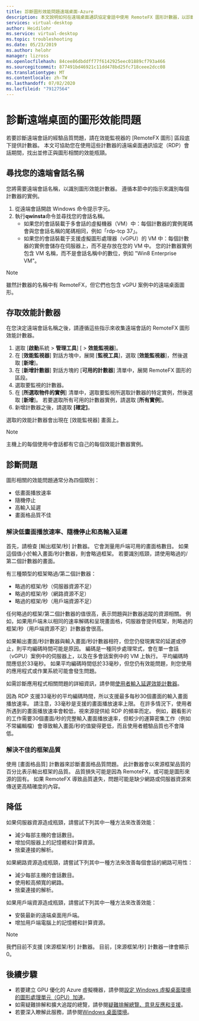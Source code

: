 ```yaml
---
title: 診斷圖形效能問題遠端桌面-Azure
description: 本文說明如何在遠端桌面通訊協定會話中使用 RemoteFX 圖形計數器，以診斷 Windows 虛擬桌面中圖形的效能問題。
services: virtual-desktop
author: Heidilohr
ms.service: virtual-desktop
ms.topic: troubleshooting
ms.date: 05/23/2019
ms.author: helohr
manager: lizross
ms.openlocfilehash: 84cee86dbddff77f6142925eec01889cf793a466
ms.sourcegitcommit: 877491bd46921c11dd478bd25fc718ceee2dcc08
ms.translationtype: MT
ms.contentlocale: zh-TW
ms.lasthandoff: 07/02/2020
ms.locfileid: "79127564"
---
```

# <a name="diagnose-graphics-performance-issues-in-remote-desktop"></a>診斷遠端桌面的圖形效能問題

若要診斷遠端會話的經驗品質問題，請在效能監視器的 [RemoteFX 圖形] 區段底下提供計數器。 本文可協助您在使用這些計數器的遠端桌面通訊協定（RDP）會話期間，找出並修正與圖形相關的效能瓶頸。

## <a name="find-your-remote-session-name"></a>尋找您的遠端會話名稱

您將需要遠端會話名稱，以識別圖形效能計數器。 遵循本節中的指示來識別每個計數器的實例。

1. 從遠端會話開啟 Windows 命令提示字元。
2. 執行**qwinsta**命令並尋找您的會話名稱。
    - 如果您的會話裝載于多會話的虛擬機器（VM）中：每個計數器的實例尾碼會與您會話名稱的尾碼相同，例如「rdp-tcp 37」。
    - 如果您的會話裝載于支援虛擬圖形處理器（vGPU）的 VM 中：每個計數器的實例會儲存在伺服器上，而不是存放在您的 VM 中。 您的計數器實例包含 VM 名稱，而不是會話名稱中的數位，例如 "Win8 Enterprise VM"。

>[!NOTE]
> 雖然計數器的名稱中有 RemoteFX，但它們也包含 vGPU 案例中的遠端桌面圖形。

## <a name="access-performance-counters"></a>存取效能計數器

在您決定遠端會話名稱之後，請遵循這些指示來收集遠端會話的 RemoteFX 圖形效能計數器。

1. 選取 [**啟動**系統  >  **管理工具**] [  >  **效能監視器**]。
2. 在 [**效能監視器**] 對話方塊中，展開 [**監視工具**]，選取 [**效能監視器**]，然後選取 [**新增**]。
3. 在 [**新增計數器**] 對話方塊的 [**可用的計數器**] 清單中，展開 RemoteFX 圖形的區段。
4. 選取要監視的計數器。
5. 在 [**所選取物件的實例**] 清單中，選取要監視所選取計數器的特定實例，然後選取 [**新增**]。 若要選取所有可用的計數器實例，請選取 [**所有實例**]。
6. 新增計數器之後，請選取 **[確定]**。

選取的效能計數器會出現在 [效能監視器] 畫面上。

>[!NOTE]
>主機上的每個使用中會話都有它自己的每個效能計數器實例。

## <a name="diagnose-issues"></a>診斷問題

圖形相關的效能問題通常分為四個類別：

- 低畫面播放速率
- 隨機停止
- 高輸入延遲
- 畫面格品質不佳

### <a name="addressing-low-frame-rate-random-stalls-and-high-input-latency"></a>解決低畫面播放速率、隨機停止和高輸入延遲

首先，請檢查 [輸出框架/秒] 計數器。 它會測量用戶端可用的畫面格數目。 如果這個值小於輸入畫面/秒計數器，則會略過框架。 若要識別瓶頸，請使用略過的/第二個計數器的畫面。

有三種類型的框架略過/第二個計數器：

- 略過的框架/秒（伺服器資源不足）
- 略過的框架/秒（網路資源不足）
- 略過的框架/秒（用戶端資源不足）

任何略過的框架/第二個計數器的值很高，表示問題與計數器追蹤的資源相關。 例如，如果用戶端未以相同的速率解碼和呈現畫面格，伺服器會提供框架，則略過的框架/秒（用戶端資源不足）計數器會很高。

如果輸出畫面/秒計數器與輸入畫面/秒計數器相符，但您仍發現異常的延遲或停止，則平均編碼時間可能是原因。 編碼是一種同步處理常式，會在單一會話（vGPU）案例中的伺服器上，以及在多會話案例中的 VM 上執行。 平均編碼時間應低於33毫秒。 如果平均編碼時間低於33毫秒，但您仍有效能問題，則您使用的應用程式或作業系統可能會發生問題。

如需診斷應用程式相關問題的詳細資訊，請參閱[使用者輸入延遲效能計數器](/windows-server/remote/remote-desktop-services/rds-rdsh-performance-counters/)。

因為 RDP 支援33毫秒的平均編碼時間，所以支援最多每秒30個畫面的輸入畫面播放速率。 請注意，33毫秒是支援的畫面播放速率上限。 在許多情況下，使用者所遇到的畫面播放速率會較低，視來源提供給 RDP 的頻率而定。 例如，觀看影片的工作需要30個畫面/秒的完整輸入畫面播放速率，但較少的運算密集工作（例如不常編輯檔）會導致輸入畫面/秒的值變得更低，而且使用者體驗品質也不會降低。

### <a name="addressing-poor-frame-quality"></a>解決不佳的框架品質

使用 [畫面格品質] 計數器來診斷畫面格品質問題。 此計數器會以來源框架品質的百分比表示輸出框架的品質。 品質損失可能是因為 RemoteFX，或可能是圖形來源的固有。 如果 RemoteFX 導致品質遺失，問題可能是缺少網路或伺服器資源來傳送更高精確度的內容。

## <a name="mitigation"></a>降低

如果伺服器資源造成瓶頸，請嘗試下列其中一種方法來改善效能：

- 減少每部主機的會話數目。
- 增加伺服器上的記憶體和計算資源。
- 捨棄連接的解析。

如果網路資源造成瓶頸，請嘗試下列其中一種方法來改善每個會話的網路可用性：

- 減少每部主機的會話數目。
- 使用較高頻寬的網路。
- 捨棄連接的解析。

如果用戶端資源造成瓶頸，請嘗試下列其中一種方法來改善效能：

- 安裝最新的遠端桌面用戶端。
- 增加用戶端電腦上的記憶體和計算資源。

> [!NOTE]
> 我們目前不支援 [來源框架/秒] 計數器。 目前，[來源框架/秒] 計數器一律會顯示0。

## <a name="next-steps"></a>後續步驟

- 若要建立 GPU 優化的 Azure 虛擬機器，請參閱[設定 Windows 虛擬桌面環境的圖形處理單元（GPU）加速](configure-vm-gpu.md)。
- 如需疑難排解和擴大追蹤的總覽，請參閱[疑難排解總覽、意見反應和支援](troubleshoot-set-up-overview.md)。
- 若要深入瞭解此服務，請參閱[Windows 桌面環境](environment-setup.md)。
